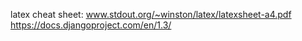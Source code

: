 latex cheat sheet: www.stdout.org/~winston/latex/latexsheet-a4.pdf
https://docs.djangoproject.com/en/1.3/